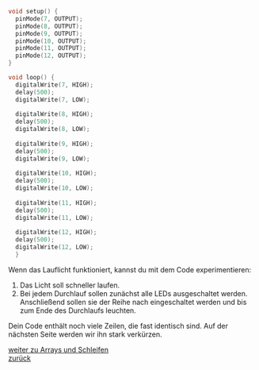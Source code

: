 <link rel="stylesheet" href="https://hi2272.github.io/StyleMD.css">


```c++
void setup() {
  pinMode(7, OUTPUT);
  pinMode(8, OUTPUT);
  pinMode(9, OUTPUT);
  pinMode(10, OUTPUT);
  pinMode(11, OUTPUT);
  pinMode(12, OUTPUT);
}

void loop() {
  digitalWrite(7, HIGH);
  delay(500);
  digitalWrite(7, LOW);
 
  digitalWrite(8, HIGH);
  delay(500);
  digitalWrite(8, LOW);
 
  digitalWrite(9, HIGH);
  delay(500);
  digitalWrite(9, LOW);
 
  digitalWrite(10, HIGH);
  delay(500);
  digitalWrite(10, LOW);
 
  digitalWrite(11, HIGH);
  delay(500);
  digitalWrite(11, LOW);
 
  digitalWrite(12, HIGH);
  delay(500);
  digitalWrite(12, LOW);
  }
```

Wenn das Lauflicht funktioniert, kannst du mit dem Code experimentieren:
1. Das Licht soll schneller laufen.
2. Bei jedem Durchlauf sollen zunächst alle LEDs ausgeschaltet werden. Anschließend sollen sie der Reihe nach eingeschaltet werden und bis zum Ende des Durchlaufs leuchten.

Dein Code enthält noch viele Zeilen, die fast identisch sind. Auf der nächsten Seite werden wir ihn stark verkürzen.  


[weiter zu Arrays und Schleifen](Arrays.html)  
[zurück](../index.html)